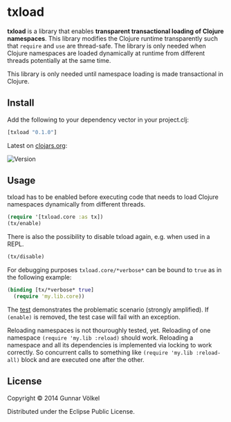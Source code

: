 # txload

**txload** is a library that enables **transparent transactional loading of Clojure namespaces**.
This library modifies the Clojure runtime transparently such that ```require``` and ```use``` are thread-safe. 
The library is only needed when Clojure namespaces are loaded dynamically at runtime from different threads potentially at the same time.

This library is only needed until namespace loading is made transactional in Clojure.

## Install

Add the following to your dependency vector in your project.clj:

```clojure
[txload "0.1.0"]
```

Latest on [clojars.org](http://clojars.org):

![Version](https://clojars.org/txload/latest-version.svg)

## Usage

txload has to be enabled before executing code that needs to load Clojure namespaces dynamically from different threads.

```clojure
(require '[txload.core :as tx])
(tx/enable)
```

There is also the possibility to disable txload again, e.g. when used in a REPL.

```clojure
(tx/disable)
```

For debugging purposes ```txload.core/*verbose*``` can be bound to ```true``` as in the following example:

```clojure
(binding [tx/*verbose* true]
  (require 'my.lib.core))
```

The [test](test/txload/core_test.clj) demonstrates the problematic scenario (strongly amplified).
If ```(enable)``` is removed, the test case will fail with an exception.

Reloading namespaces is not thouroughly tested, yet.
Reloading of one namespace ```(require 'my.lib :reload)``` should work.
Reloading a namespace and all its dependencies is implemented via locking to work correctly.
So concurrent calls to something like ```(require 'my.lib :reload-all)``` block and are executed one after the other.

## License

Copyright © 2014 Gunnar Völkel

Distributed under the Eclipse Public License.
